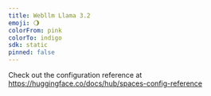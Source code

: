 ```yaml
---
title: Webllm Llama 3.2
emoji: 🌖
colorFrom: pink
colorTo: indigo
sdk: static
pinned: false
---
```


Check out the configuration reference at https://huggingface.co/docs/hub/spaces-config-reference
